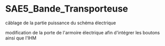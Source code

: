 # SAE5_Bande_Transporteuse


câblage de la partie puissance du schéma électrique

modification de la porte de l'armoire électrique afin d'intégrer les boutons ainsi que l'IHM
